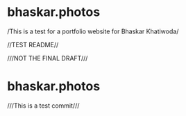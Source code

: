 # bhaskar.photos

/This is a test for a portfolio website for Bhaskar Khatiwoda/

//TEST README//

///NOT THE FINAL DRAFT///

# bhaskar.photos

///This is a test commit///